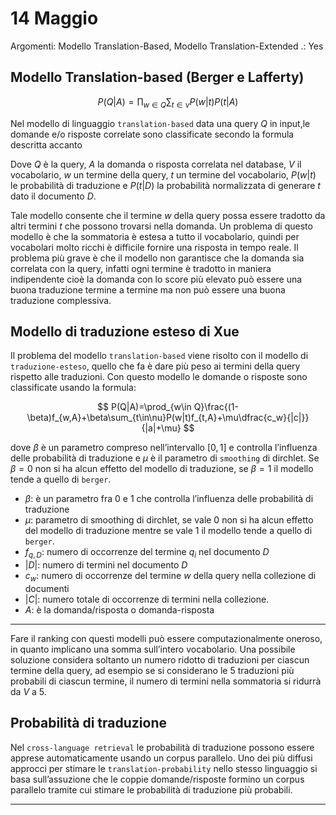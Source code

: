 # 14 Maggio

Argomenti: Modello Translation-Based, Modello Translation-Extended
.: Yes

## Modello Translation-based (Berger e Lafferty)

$$
P(Q|A)=\prod_{w\in Q}\sum_{t\in \nu}P(w|t)P(t|A)
$$

Nel modello di linguaggio `translation-based` data una query $Q$ in input,le domande e/o risposte correlate sono classificate secondo la formula descritta accanto

Dove $Q$ è la query, $A$ la domanda o risposta correlata nel database, $V$ il vocabolario, $w$ un termine della query, $t$ un termine del vocabolario, $P(w|t)$ le probabilità di traduzione e $P(t|D)$ la probabilità normalizzata di generare $t$ dato il documento $D$.

Tale modello consente che il termine $w$ della query possa essere tradotto da altri termini $t$ che possono trovarsi nella domanda. Un problema di questo modello è che la sommatoria è estesa a tutto il vocabolario, quindi per vocabolari molto ricchi è difficile fornire una risposta in tempo reale. Il problema più grave è che il modello non garantisce che la domanda sia correlata con la query, infatti ogni termine è tradotto in maniera indipendente cioè la domanda con lo score più elevato può essere una buona traduzione termine a termine ma non può essere una buona traduzione complessiva.

## Modello di traduzione esteso di Xue

Il problema del modello `translation-based` viene risolto con il modello di `traduzione-esteso`, quello che fa è dare più peso ai termini della query rispetto alle traduzioni. Con questo modello le domande o risposte sono classificate usando la formula:

$$
P(Q|A)=\prod_{w\in Q}\frac{(1-\beta)f_{w,A}+\beta\sum_{t\in\nu}P(w|t)f_{t,A}+\mu\dfrac{c_w}{|c|}}{|a|+\mu}
$$

dove $\beta$ è un parametro compreso nell’intervallo $[0,1]$ e controlla l’influenza delle probabilità di traduzione e $\mu$ è il parametro di `smoothing` di dirchlet. Se $\beta=0$ non si ha alcun effetto del modello di traduzione, se $\beta=1$ il modello tende a quello di `berger`.

- $\beta$: è un parametro fra 0 e 1 che controlla l’influenza delle probabilità di traduzione
- $\mu$: parametro di smoothing di dirchlet, se vale 0 non si ha alcun effetto del modello di traduzione mentre se vale 1 il modello tende a quello di `berger`.
- $f_{q,D}$: numero di occorrenze del termine $q_i$ nel documento $D$
- $|D|$: numero di termini nel documento $D$
- $c_w$: numero di occorrenze del termine $w$ della query nella collezione di documenti
- $|C|$: numero totale di occorrenze di termini nella collezione.
- $A$: è la domanda/risposta o domanda-risposta

---

Fare il ranking con questi modelli può essere computazionalmente
oneroso, in quanto implicano una somma sull’intero vocabolario. Una possibile soluzione considera soltanto un numero ridotto di traduzioni per ciascun termine della query, ad esempio se si considerano le 5 traduzioni più probabili di ciascun termine, il numero di termini nella sommatoria si ridurrà da $V$ a 5.

## Probabilità di traduzione

Nel `cross-language retrieval` le probabilità di traduzione possono essere apprese automaticamente usando un corpus parallelo. Uno dei più diffusi approcci per stimare le `translation-probability` nello stesso linguaggio si basa sull’assuzione che le coppie domande/risposte formino un corpus parallelo tramite cui stimare le probabilità di traduzione più probabili.

---